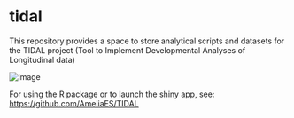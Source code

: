 # tidal
This repository provides a space to store analytical scripts and datasets for the TIDAL project (Tool to Implement Developmental Analyses of Longitudinal data)

![image](https://user-images.githubusercontent.com/46455984/217944527-6b53234a-c89c-44ab-ac96-0b3b5e2c77d8.png)

For using the R package or to launch the shiny app, see: https://github.com/AmeliaES/TIDAL
